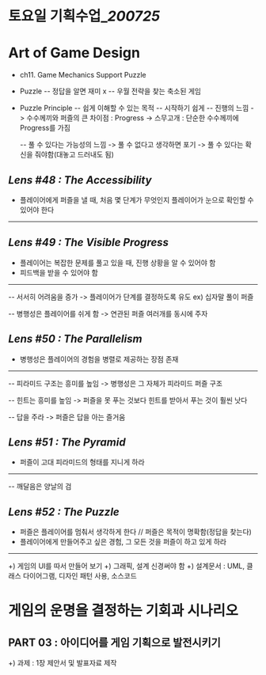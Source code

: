 ﻿# 토요일 기획수업_*200725*

# Art of Game Design
- ch11. Game Mechanics Support Puzzle

- Puzzle
-- 정답을 알면 재미 x
-- 우월 전략을 찾는 축소된 게임

- Puzzle Principle
-- 쉽게 이해할 수 있는 목적
-- 시작하기 쉽게
-- 진행의 느낌
-> 수수께끼와 퍼즐의 큰 차이점 : Progress
-> 스무고개 : 단순한 수수께끼에 Progress를 가짐

	-- 풀 수 있다는 가능성의 느낌
	-> 풀 수 없다고 생각하면 포기
	-> 풀 수 있다는 확신을 줘야함(대놓고 드러내도 됨)

## *Lens #48 : The Accessibility*
- 플레이어에게 퍼즐을 낼 때, 처음 몇 단계가 무엇인지 플레이어가 눈으로 확인할 수 있어야 한다

------

## *Lens #49 : The Visible Progress*
- 플레이어는 복잡한 문제를 풀고 있을 때, 진행 상황을 알 수 있어야 함
- 피드백을 받을 수 있어야 함
------



-- 서서히 어려움을 증가
-> 플레이어가 단계를 결정하도록 유도
	ex) 십자말 풀이 퍼즐

-- 병행성은 플레이어를 쉬게 함
-> 연관된 퍼즐 여러개를 동시에 주자

## *Lens #50 : The Parallelism*
- 병행성은 플레이어의 경험을 병렬로 제공하는 장점 존재

------

-- 피라미드 구조는 흥미를 높임
-> 병행성은 그 자체가 피라미드 퍼즐 구조

-- 힌트는 흥미를 높임
-> 퍼즐을 못 푸는 것보다 힌트를 받아서 푸는 것이 훨씬 낫다

-- 답을 주라
-> 퍼즐은 답을 아는 즐거움

## *Lens #51 : The Pyramid*
- 퍼즐이 고대 피라미드의 형태를 지니게 하라

------

-- 깨달음은 양날의 검

## *Lens #52 : The Puzzle*
- 퍼즐은 플레이어를 멈춰서 생각하게 한다 // 퍼즐은 목적이 명확함(정답을 찾는다)
- 플레이어에게 만들어주고 싶은 경험, 그 모든 것을 퍼즐이 하고 있게 하라

------

+) 게임의 UI를 따서 만들어 보기
+) 그래픽, 설계 신경써야 함
+) 설계문서 : UML, 클래스 다이어그램, 디자인 패턴 사용, 소스코드

# 게임의 운명을 결정하는 기회과 시나리오
##  PART 03 : 아이디어를 게임 기획으로 발전시키기

+) 과제 : 1장 제안서 및 발표자료 제작

